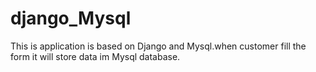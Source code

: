 # django_Mysql
This is application is based on Django and Mysql.when customer fill the form it will store data im Mysql database.
